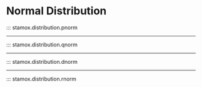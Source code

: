 # Normal Distribution

::: stamox.distribution.pnorm

---

::: stamox.distribution.qnorm

---

::: stamox.distribution.dnorm

--- 

::: stamox.distribution.rnorm